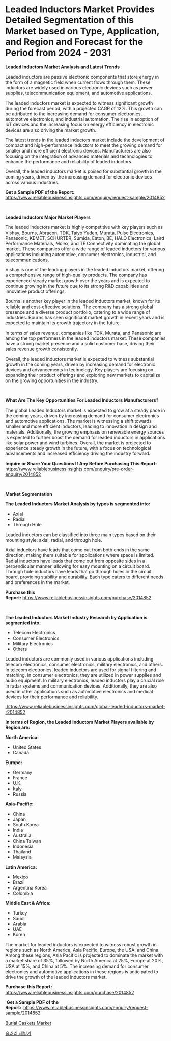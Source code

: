 <p><h1>Leaded Inductors Market Provides Detailed Segmentation of this Market based on Type, Application, and Region and Forecast for the Period from 2024 - 2031</h1></p><p><strong>Leaded Inductors Market Analysis and Latest Trends</strong></p>
<p><p>Leaded inductors are passive electronic components that store energy in the form of a magnetic field when current flows through them. These inductors are widely used in various electronic devices such as power supplies, telecommunication equipment, and automotive applications.</p><p>The leaded inductors market is expected to witness significant growth during the forecast period, with a projected CAGR of 12%. This growth can be attributed to the increasing demand for consumer electronics, automotive electronics, and industrial automation. The rise in adoption of IoT devices and the increasing focus on energy efficiency in electronic devices are also driving the market growth.</p><p>The latest trends in the leaded inductors market include the development of compact and high-performance inductors to meet the growing demand for smaller and more efficient electronic devices. Manufacturers are also focusing on the integration of advanced materials and technologies to enhance the performance and reliability of leaded inductors.</p><p>Overall, the leaded inductors market is poised for substantial growth in the coming years, driven by the increasing demand for electronic devices across various industries.</p></p>
<p><strong>Get a Sample PDF of the Report:&nbsp;</strong> <a href="https://www.reliablebusinessinsights.com/enquiry/request-sample/2014852">https://www.reliablebusinessinsights.com/enquiry/request-sample/2014852</a></p>
<p>&nbsp;</p>
<p><strong>Leaded Inductors Major Market Players</strong></p>
<p><p>The leaded inductors market is highly competitive with key players such as Vishay, Bourns, Abracon, TDK, Taiyo Yuden, Murata, Pulse Electronics, Panasonic, KEMET, SCHURTER, Sumida, Eaton, BE, HALO Electronics, Laird Performance Materials, Molex, and TE Connectivity dominating the global market. These companies offer a wide range of leaded inductors for various applications including automotive, consumer electronics, industrial, and telecommunications.</p><p>Vishay is one of the leading players in the leaded inductors market, offering a comprehensive range of high-quality products. The company has experienced steady market growth over the years and is expected to continue growing in the future due to its strong R&D capabilities and innovative product offerings.</p><p>Bourns is another key player in the leaded inductors market, known for its reliable and cost-effective solutions. The company has a strong global presence and a diverse product portfolio, catering to a wide range of industries. Bourns has seen significant market growth in recent years and is expected to maintain its growth trajectory in the future.</p><p>In terms of sales revenue, companies like TDK, Murata, and Panasonic are among the top performers in the leaded inductors market. These companies have a strong market presence and a solid customer base, driving their sales revenue growth consistently.</p><p>Overall, the leaded inductors market is expected to witness substantial growth in the coming years, driven by increasing demand for electronic devices and advancements in technology. Key players are focusing on expanding their product offerings and exploring new markets to capitalize on the growing opportunities in the industry.</p></p>
<p>&nbsp;</p>
<p><strong>What Are The Key Opportunities For Leaded Inductors Manufacturers?</strong></p>
<p><p>The global Leaded Inductors market is expected to grow at a steady pace in the coming years, driven by increasing demand for consumer electronics and automotive applications. The market is witnessing a shift towards smaller and more efficient inductors, leading to innovation in design and materials. Additionally, the growing emphasis on renewable energy sources is expected to further boost the demand for leaded inductors in applications like solar power and wind turbines. Overall, the market is projected to experience steady growth in the future, with a focus on technological advancements and increased efficiency driving the industry forward.</p></p>
<p><strong>Inquire or Share Your Questions If Any Before Purchasing This Report:</strong> <a href="https://www.reliablebusinessinsights.com/enquiry/pre-order-enquiry/2014852">https://www.reliablebusinessinsights.com/enquiry/pre-order-enquiry/2014852</a></p>
<p>&nbsp;</p>
<p><strong>Market Segmentation</strong></p>
<p><strong>The Leaded Inductors Market Analysis by types is segmented into:</strong></p>
<p><ul><li>Axial</li><li>Radial</li><li>Through Hole</li></ul></p>
<p><p>Leaded inductors can be classified into three main types based on their mounting style: axial, radial, and through hole. </p><p>Axial inductors have leads that come out from both ends in the same direction, making them suitable for applications where space is limited. Radial inductors have leads that come out from opposite sides in a perpendicular manner, allowing for easy mounting on a circuit board. Through hole inductors have leads that go through holes in the circuit board, providing stability and durability. Each type caters to different needs and preferences in the market.</p></p>
<p><strong>Purchase this Report:&nbsp;</strong><a href="https://www.reliablebusinessinsights.com/purchase/2014852">https://www.reliablebusinessinsights.com/purchase/2014852</a></p>
<p>&nbsp;</p>
<p><strong>The Leaded Inductors Market Industry Research by Application is segmented into:</strong></p>
<p><ul><li>Telecom Electronics</li><li>Consumer Electronics</li><li>Military Electronics</li><li>Others</li></ul></p>
<p><p>Leaded inductors are commonly used in various applications including telecom electronics, consumer electronics, military electronics, and others. In telecom electronics, leaded inductors are used for signal filtering and matching. In consumer electronics, they are utilized in power supplies and audio equipment. In military electronics, leaded inductors play a crucial role in radar systems and communication devices. Additionally, they are also used in other applications such as automotive electronics and medical devices for their performance and reliability.</p></p>
<p><a href="https://www.reliablebusinessinsights.com/global-leaded-inductors-market-r2014852">&nbsp;https://www.reliablebusinessinsights.com/global-leaded-inductors-market-r2014852</a></p>
<p><strong>In terms of Region, the Leaded Inductors Market Players available by Region are:</strong></p>
<p>
    <p> <strong> North America: </strong>
        <ul>
            <li>United States</li>
            <li>Canada</li>
        </ul>
        </p> 
    <p> <strong> Europe: </strong>
        <ul>
            <li>Germany</li>
            <li>France</li>
            <li>U.K.</li>
            <li>Italy</li>
            <li>Russia</li>
        </ul>
        </p> 
    <p> <strong> Asia-Pacific: </strong>
        <ul>
            <li>China</li>
            <li>Japan</li>
            <li>South Korea</li>
            <li>India</li>
            <li>Australia</li>
            <li>China Taiwan</li>
            <li>Indonesia</li>
            <li>Thailand</li>
            <li>Malaysia</li>
        </ul>
        </p> 
    <p> <strong> Latin America: </strong>
        <ul>
            <li>Mexico</li>
            <li>Brazil</li>
            <li>Argentina Korea</li>
            <li>Colombia</li>
        </ul>
        </p> 
    <p> <strong> Middle East & Africa: </strong>
        <ul>
            <li>Turkey</li>
            <li>Saudi</li>
            <li>Arabia</li>
            <li>UAE</li>
            <li>Korea</li>
        </ul>
    </p>
    </p>
<p><p>The market for leaded inductors is expected to witness robust growth in regions such as North America, Asia Pacific, Europe, the USA, and China. Among these regions, Asia Pacific is projected to dominate the market with a market share of 35%, followed by North America at 25%, Europe at 20%, USA at 15%, and China at 5%. The increasing demand for consumer electronics and automotive applications in these regions is anticipated to drive the growth of the leaded inductors market.</p></p>
<p><strong>Purchase this Report: </strong><a href="https://www.reliablebusinessinsights.com/purchase/2014852">https://www.reliablebusinessinsights.com/purchase/2014852</a></p>
<p>&nbsp;<strong>Get a Sample PDF of the Report:&nbsp;&nbsp;</strong><a href="https://www.reliablebusinessinsights.com/enquiry/request-sample/2014852">https://www.reliablebusinessinsights.com/enquiry/request-sample/2014852</a></p>
<p><strong></strong></p>
<p><p><a href="https://github.com/khlifeservices/Market-Research-Report-List-1/blob/main/burial-caskets-market.md">Burial Caskets Market</a></p><p><a href="https://github.com/laholand/Market-Research-Report-List-5/blob/main/636819741605.md">슬러리 제빙기</a></p></p>